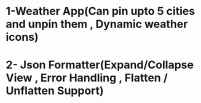 # 1-Weather App(Can pin upto 5 cities and unpin them , Dynamic weather icons)
# 2- Json Formatter(Expand/Collapse View , Error Handling , Flatten / Unflatten Support)
